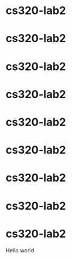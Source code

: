 # cs320-lab2
# cs320-lab2
# cs320-lab2
# cs320-lab2
# cs320-lab2
# cs320-lab2
# cs320-lab2
# cs320-lab2
# cs320-lab2
Hello world
